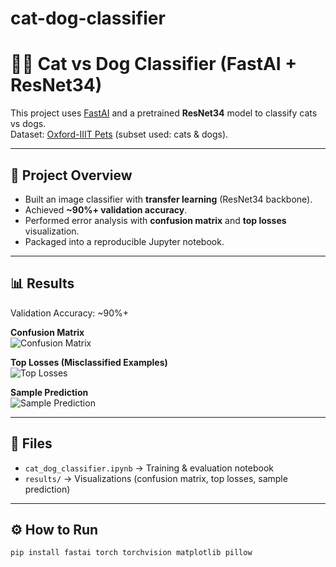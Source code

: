 # cat-dog-classifier
# 🐶🐱 Cat vs Dog Classifier (FastAI + ResNet34)

This project uses [FastAI](https://docs.fast.ai/) and a pretrained **ResNet34** model to classify cats vs dogs.  
Dataset: [Oxford-IIIT Pets](https://www.robots.ox.ac.uk/~vgg/data/pets/) (subset used: cats & dogs).  

---

## 🚀 Project Overview
- Built an image classifier with **transfer learning** (ResNet34 backbone).  
- Achieved **~90%+ validation accuracy**.  
- Performed error analysis with **confusion matrix** and **top losses** visualization.  
- Packaged into a reproducible Jupyter notebook.  

---

## 📊 Results
Validation Accuracy: ~90%+  

**Confusion Matrix**  
![Confusion Matrix](results/confusion_matrix.png)  

**Top Losses (Misclassified Examples)**  
![Top Losses](results/top_losses.png)  

**Sample Prediction**  
![Sample Prediction](results/sample_prediction.png)  

---

## 📂 Files
- `cat_dog_classifier.ipynb` → Training & evaluation notebook  
- `results/` → Visualizations (confusion matrix, top losses, sample prediction)  

---

## ⚙️ How to Run
```bash
pip install fastai torch torchvision matplotlib pillow
